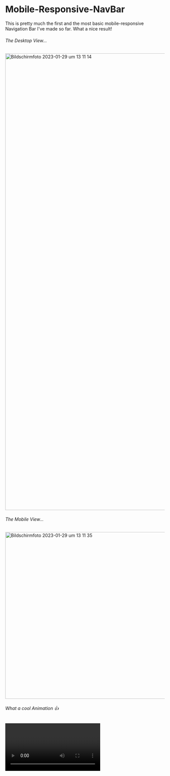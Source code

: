 # Mobile-Responsive-NavBar
This is pretty much the first and the most basic mobile-responsive Navigation Bar I've made so far. What a nice result!

<h6>The Desktop View...</h6>
<img width="1440" alt="Bildschirmfoto 2023-01-29 um 13 11 14" src="https://user-images.githubusercontent.com/66774630/215325662-31bfe277-54d6-4ce4-b303-a2dd427df20e.png">

<h6>The Mobile View...</h6>
<img width="526" alt="Bildschirmfoto 2023-01-29 um 13 11 35" src="https://user-images.githubusercontent.com/66774630/215325686-2dfcf303-94b2-4fed-b718-949c021bc50e.png">

<h6>What a cool Animation 👍</h6>
<video scr="https://i.imgur.com/8O7oNSC.mp4" type=”video/webm” controls>
<video src="https://i.imgur.com/8O7oNSC.mp4" controls="controls" style="max-width: 730px;">lol</video>
what is this bruh
